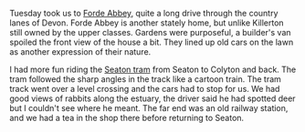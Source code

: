 Tuesday took us to
[Forde Abbey](https://www.fordeabbey.co.uk/),
quite a long drive through the country lanes of Devon. Forde Abbey is another stately home, but unlike Killerton still owned by the upper classes. Gardens were purposeful, a builder's van spoiled the front view of the house a bit. They lined up old cars on the lawn as another expression of their nature.

I had more fun riding the
[Seaton tram](https://www.tram.co.uk/)
from Seaton to Colyton and back. The tram followed the sharp angles in the track like a cartoon train. The tram track went over a level crossing and the cars had to stop for us. We had good views of rabbits along the estuary, the driver said he had spotted deer but I couldn't see where he meant. The far end was an old railway station, and we had a tea in the shop there before returning to Seaton.

